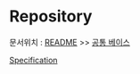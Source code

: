 # Repository

문서위치 : [README](../../README.md) >> [공통 베이스](../Common-Base.md)


[Specification](./Repository/Specification.md)
